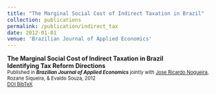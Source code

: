 ```yaml
---
title: "The Marginal Social Cost of Indirect Taxation in Brazil"
collection: publications
permalink: /publication/indirect_tax
date: 2012-01-01
venue: 'Brazilian Journal of Applied Economics'
---
```

**The Marginal Social Cost of Indirect Taxation in Brazil** <br/>
**Identifying Tax Reform Directions** <br/>
<span style="font-size:0.8em">Published in **_Brazilian Journal of Applied Economics_** jointly with [Jose Ricardo Nogueira](https://scholar.google.com/citations?user=8EEOl-sAAAAJ&hl=en), Rozane Siqueira, & Evaldo Souza, 2012 </span>  
<a href="https://doi.org/10.1590/S1413-80502012000300001" target="_blank" class="btn--research" style="font-size:0.8em">DOI <i class="fas fa-fw fa-link zoom" aria-hidden="true"></i></a>
<a href="/files/indirectTax_cite.txt" target="_blank" class="btn--research" style="font-size:0.8em">BibTeX <i class="fas fa-file-alt zoom" aria-hidden="true"></i></a>